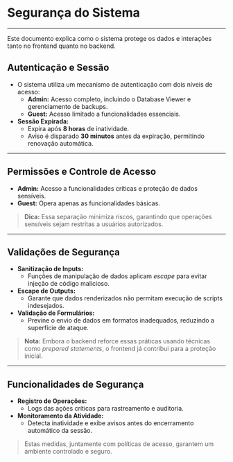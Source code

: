 # Segurança do Sistema
___

Este documento explica como o sistema protege os dados e interações tanto no frontend quanto no backend.

## Autenticação e Sessão
- O sistema utiliza um mecanismo de autenticação com dois níveis de acesso:
  - **Admin:** Acesso completo, incluindo o Database Viewer e gerenciamento de backups.
  - **Guest:** Acesso limitado a funcionalidades essenciais.
- **Sessão Expirada:**  
  - Expira após **8 horas** de inatividade.
  - Aviso é disparado **30 minutos** antes da expiração, permitindo renovação automática.

___

## Permissões e Controle de Acesso
- **Admin:** Acesso a funcionalidades críticas e proteção de dados sensíveis.
- **Guest:** Opera apenas as funcionalidades básicas.
> **Dica:** Essa separação minimiza riscos, garantindo que operações sensíveis sejam restritas a usuários autorizados.

___

## Validações de Segurança
- **Sanitização de Inputs:**  
  - Funções de manipulação de dados aplicam *escape* para evitar injeção de código malicioso.
- **Escape de Outputs:**  
  - Garante que dados renderizados não permitam execução de scripts indesejados.
- **Validação de Formulários:**  
  - Previne o envio de dados em formatos inadequados, reduzindo a superfície de ataque.
> **Nota:** Embora o backend reforce essas práticas usando técnicas como *prepared statements*, o frontend já contribui para a proteção inicial.

___

## Funcionalidades de Segurança
- **Registro de Operações:**  
  - Logs das ações críticas para rastreamento e auditoria.
- **Monitoramento da Atividade:**  
  - Detecta inatividade e exibe avisos antes do encerramento automático da sessão.
> Estas medidas, juntamente com políticas de acesso, garantem um ambiente controlado e seguro.
